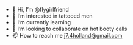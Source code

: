 - 👋 Hi, I’m @flygirlfriend
- 👀 I’m interested in tattooed men
- 🌱 I’m currently learning 
- 💞️ I’m looking to collaborate on hot booty calls
- 📫 How to reach me j7.4holland@gmail.com 

<!---
flygirlfriend/flygirlfriend is a ✨ special ✨ repository because its `README.md` (this file) appears on your GitHub profile.
You can click the Preview link to take a look at your changes.
--->
